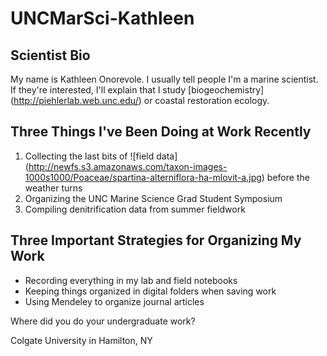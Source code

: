 # UNCMarSci-Kathleen
## Scientist Bio
My name is Kathleen Onorevole.  I usually tell people I'm a marine scientist.  If they're interested, I'll explain that I study [biogeochemistry] (http://piehlerlab.web.unc.edu/) or coastal restoration ecology.

## Three Things I've Been Doing at Work Recently
1. Collecting the last bits of ![field data] (http://newfs.s3.amazonaws.com/taxon-images-1000s1000/Poaceae/spartina-alterniflora-ha-mlovit-a.jpg) before the weather turns
2. Organizing the UNC Marine Science Grad Student Symposium
3. Compiling denitrification data from summer fieldwork

## Three Important Strategies for Organizing My Work
* Recording everything in my lab and field notebooks
* Keeping things organized in digital folders when saving work
* Using Mendeley to organize journal articles

Where did you do your undergraduate work?

Colgate University in Hamilton, NY

